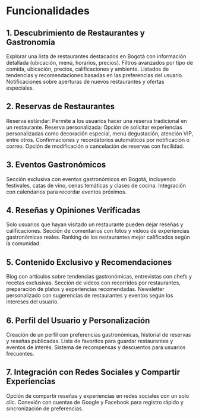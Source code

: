 # Funcionalidades

## 1. Descubrimiento de Restaurantes y Gastronomía
Explorar una lista de restaurantes destacados en Bogotá con información detallada (ubicación, menú, horarios, precios).
Filtros avanzados por tipo de comida, ubicación, precios, calificaciones y ambiente.
Listados de tendencias y recomendaciones basadas en las preferencias del usuario.
Notificaciones sobre aperturas de nuevos restaurantes y ofertas especiales.
## 2. Reservas de Restaurantes
Reserva estándar: Permite a los usuarios hacer una reserva tradicional en un restaurante.
Reserva personalizada: Opción de solicitar experiencias personalizadas como decoración especial, menú degustación, atención VIP, entre otros.
Confirmaciones y recordatorios automáticos por notificación o correo.
Opción de modificación o cancelación de reservas con facilidad.
## 3. Eventos Gastronómicos
Sección exclusiva con eventos gastronómicos en Bogotá, incluyendo festivales, catas de vino, cenas temáticas y clases de cocina.
Integración con calendarios para recordar eventos próximos.
## 4. Reseñas y Opiniones Verificadas
Solo usuarios que hayan visitado un restaurante pueden dejar reseñas y calificaciones.
Sección de comentarios con fotos y videos de experiencias gastronómicas reales.
Ranking de los restaurantes mejor calificados según la comunidad.
## 5. Contenido Exclusivo y Recomendaciones
Blog con artículos sobre tendencias gastronómicas, entrevistas con chefs y recetas exclusivas.
Sección de videos con recorridos por restaurantes, preparación de platos y experiencias recomendadas.
Newsletter personalizado con sugerencias de restaurantes y eventos según los intereses del usuario.
## 6. Perfil del Usuario y Personalización
Creación de un perfil con preferencias gastronómicas, historial de reservas y reseñas publicadas.
Lista de favoritos para guardar restaurantes y eventos de interés.
Sistema de recompensas y descuentos para usuarios frecuentes.
## 7. Integración con Redes Sociales y Compartir Experiencias
Opción de compartir reseñas y experiencias en redes sociales con un solo clic.
Conexión con cuentas de Google y Facebook para registro rápido y sincronización de preferencias.
